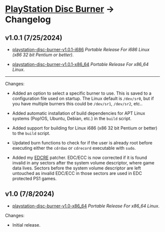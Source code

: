 # [PlayStation Disc Burner](readme.md) -> Changelog

## v1.0.1 (7/25/2024)

*   [playstation-disc-burner-v1.0.1-i686](https://github.com/alex-free/playstation-disc-burner/releases/download/v1.0.1/playstation-disc-burner-v1.0.1-i686.zip) _Portable Release For i686 Linux (x86 32 bit Pentium or better)_.

*   [playstation-disc-burner-v1.0.1-x86\_64](https://github.com/alex-free/playstation-disc-burner/releases/download/v1.0.1/playstation-disc-burner-v1.0.1-x86_64.zip) _Portable Release For x86\_64 Linux_.

---------------------------

Changes:

*   Added an option to select a specific burner to use. This is saved to a configuration file used on startup. The Linux default is `/dev/sr0`, but if you have multiple burners this could be `/dev/sr1`, `/dev/sr2`, etc..

*   Added automatic installation of build dependencies for APT Linux systems (Pop!OS, Ubuntu, Debian, etc.) in the `build` script.

*   Added support for building for Linux i686 (x86 32 bit Pentium or better) to the `build` script.

*   Updated burn functions to check for if the user is already root before executing either the `cdrdao` or `cdrecord` executable with `sudo`.

*   Added my [EDCRE](https://github.com/alex-free/edcre) patcher. EDC/ECC is now corrected if it is found invalid in any sectors after the system volume descriptor, where game data lives. Sectors before the system volume descriptor are left untouched as invalid EDC/ECC in those sectors are used in EDC protected PS1 games.

## v1.0 (7/8/2024)

*   [playstation-disc-burner-v1.0-x86\_64](https://github.com/alex-free/playstation-disc-burner/releases/download/v1.0/playstation-disc-burner-v1.0-x86_64.zip) _Portable Release For x86\_64 Linux_.

Changes:

*   Initial release.